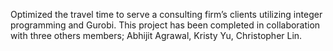 Optimized the travel time to serve a consulting firm’s clients utilizing integer programming and Gurobi. This project has been completed in collaboration with three others members; Abhijit Agrawal, Kristy Yu, Christopher Lin.
